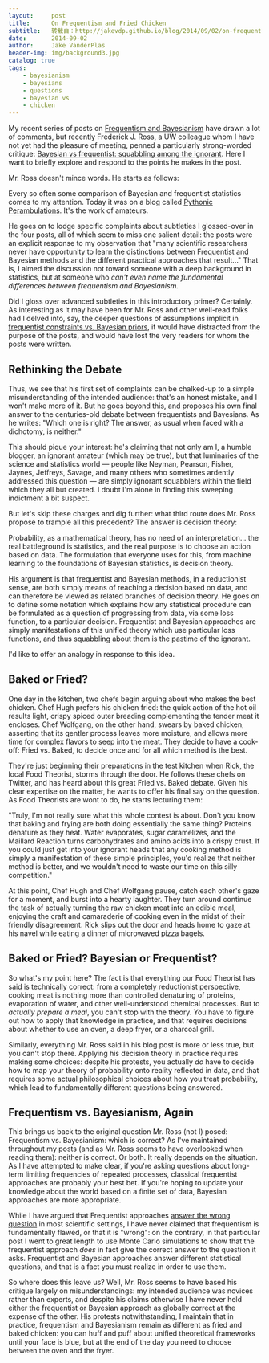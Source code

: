 ```yaml
---
layout:     post
title:      On Frequentism and Fried Chicken
subtitle:   转载自：http://jakevdp.github.io/blog/2014/09/02/on-frequentism-and-fried-chicken/
date:       2014-09-02
author:     Jake VanderPlas
header-img: img/background3.jpg
catalog: true
tags:
    - bayesianism
    - bayesians
    - questions
    - bayesian vs
    - chicken
---
```


My recent series of posts on [Frequentism and Bayesianism](http://jakevdp.github.io/blog/2014/03/11/frequentism-and-bayesianism-a-practical-intro) have drawn a lot of comments, but recently Frederick J. Ross, a UW colleague whom I have not yet had the pleasure of meeting, penned a particularly strong-worded critique: [Bayesian vs frequentist: squabbling among the ignorant](http://madhadron.com/posts/2014-08-30-frequentist_and_bayesian_statistics.html). Here I want to briefly explore and respond to the points he makes in the post.


Mr. Ross doesn't mince words. He starts as follows:

> 
Every so often some comparison of Bayesian and frequentist statistics comes to my attention. Today it was on a blog called [Pythonic Perambulations](http://jakevdp.github.io/blog/2014/03/11/frequentism-and-bayesianism-a-practical-intro). It's the work of amateurs.


He goes on to lodge specific complaints about subtleties I glossed-over in the four posts, all of which seem to miss one salient detail: the posts were an explicit response to my observation that "many scientific researchers never have opportunity to learn the distinctions between Frequentist and Bayesian methods and the different practical approaches that result..." That is, I aimed the discussion not toward someone with a deep background in statistics, but at someone who *can't even name the fundamental differences between frequentism and Bayesianism.*

Did I gloss over advanced subtleties in this introductory primer? Certainly. As interesting as it may have been for Mr. Ross and other well-read folks had I delved into, say, the deeper questions of assumptions implicit in [frequentist constraints vs. Bayesian priors](http://www.stat.berkeley.edu/~stark/Preprints/constraintsPriors12.pdf), it would have distracted from the purpose of the posts, and would have lost the very readers for whom the posts were written.

## Rethinking the Debate

Thus, we see that his first set of complaints can be chalked-up to a simple misunderstanding of the intended audience: that's an honest mistake, and I won't make more of it. But he goes beyond this, and proposes his own final answer to the centuries-old debate between frequentists and Bayesians. As he writes: "Which one is right? The answer, as usual when faced with a dichotomy, is neither."

This should pique your interest: he's claiming that not only am I, a humble blogger, an ignorant amateur (which may be true), but that luminaries of the science and statistics world — people like Neyman, Pearson, Fisher, Jaynes, Jeffreys, Savage, and many others who sometimes ardently addressed this question — are simply ignorant squabblers within the field which they all but created. I doubt I'm alone in finding this sweeping indictment a bit suspect.

But let's skip these charges and dig further: what third route does Mr. Ross propose to trample all this precedent? The answer is decision theory:

> 
Probability, as a mathematical theory, has no need of an interpretation... the real battleground is statistics, and the real purpose is to choose an action based on data. The formulation that everyone uses for this, from machine learning to the foundations of Bayesian statistics, is decision theory.


His argument is that frequentist and Bayesian methods, in a reductionist sense, are both simply means of reaching a decision based on data, and can therefore be viewed as related branches of decision theory. He goes on to define some notation which explains how any statistical procedure can be formulated as a question of progressing from data, via some loss function, to a particular decision. Frequentist and Bayesian approaches are simply manifestations of this unified theory which use particular loss functions, and thus squabbling about them is the pastime of the ignorant.

I'd like to offer an analogy in response to this idea.

## Baked or Fried?

One day in the kitchen, two chefs begin arguing about who makes the best chicken. Chef Hugh prefers his chicken fried: the quick action of the hot oil results light, crispy spiced outer breading complementing the tender meat it encloses. Chef Wolfgang, on the other hand, swears by baked chicken, asserting that its gentler process leaves more moisture, and allows more time for complex flavors to seep into the meat. They decide to have a cook-off: Fried vs. Baked, to decide once and for all which method is the best.

They're just beginning their preparations in the test kitchen when Rick, the local Food Theorist, storms through the door. He follows these chefs on Twitter, and has heard about this great Fried vs. Baked debate. Given his clear expertise on the matter, he wants to offer his final say on the question. As Food Theorists are wont to do, he starts lecturing them:

"Truly, I'm not really sure what this whole contest is about. Don't you know that baking and frying are both doing essentially the same thing? Proteins denature as they heat. Water evaporates, sugar caramelizes, and the Maillard Reaction turns carbohydrates and amino acids into a crispy crust. If you could just get into your ignorant heads that any cooking method is simply a manifestation of these simple principles, you'd realize that neither method is better, and we wouldn't need to waste our time on this silly competition."

At this point, Chef Hugh and Chef Wolfgang pause, catch each other's gaze for a moment, and burst into a hearty laughter. They turn around continue the task of actually turning the raw chicken meat into an edible meal, enjoying the craft and camaraderie of cooking even in the midst of their friendly disagreement. Rick slips out the door and heads home to gaze at his navel while eating a dinner of microwaved pizza bagels.

## Baked or Fried? Bayesian or Frequentist?

So what's my point here? The fact is that everything our Food Theorist has said is technically correct: from a completely reductionist perspective, cooking meat is nothing more than controlled denaturing of proteins, evaporation of water, and other well-understood chemical processes. But to *actually prepare a meal*, you can't stop with the theory. You have to figure out how to apply that knowledge in practice, and that requires decisions about whether to use an oven, a deep fryer, or a charcoal grill.

Similarly, everything Mr. Ross said in his blog post is more or less true, but you can't stop there. Applying his decision theory in practice requires making some choices: despite his protests, you actually *do* have to decide how to map your theory of probability onto reality reflected in data, and that requires some actual philosophical choices about how you treat probability, which lead to fundamentally different questions being answered.

## Frequentism vs. Bayesianism, Again

This brings us back to the original question Mr. Ross (not I) posed: Frequentism vs. Bayesianism: which is correct? As I've maintained throughout my posts (and as Mr. Ross seems to have overlooked when reading them): neither is correct. Or both. It really depends on the situation. As I have attempted to make clear, if you're asking questions about long-term limiting frequencies of repeated processes, classical frequentist approaches are probably your best bet. If you're hoping to update your knowledge about the world based on a finite set of data, Bayesian approaches are more appropriate.

While I have argued that Frequentist approaches [answer the wrong question](https://jakevdp.github.io/blog/2014/06/12/frequentism-and-bayesianism-3-confidence-credibility) in most scientific settings, I have never claimed that frequentism is fundamentally flawed, or that it is "wrong": on the contrary, in that particular post I went to great length to use Monte Carlo simulations to show that the frequentist approach *does* in fact give the correct answer to the question it asks. Frequentist and Bayesian approaches answer different statistical questions, and that is a fact you must realize in order to use them.

So where does this leave us? Well, Mr. Ross seems to have based his critique largely on misunderstandings: my intended audience was novices rather than experts, and despite his claims otherwise I have never held either the frequentist or Bayesian approach as globally correct at the expense of the other. His protests notwithstanding, I maintain that in practice, frequentism and Bayesianism remain as different as fried and baked chicken: you can huff and puff about unified theoretical frameworks until your face is blue, but at the end of the day you need to choose between the oven and the fryer.
